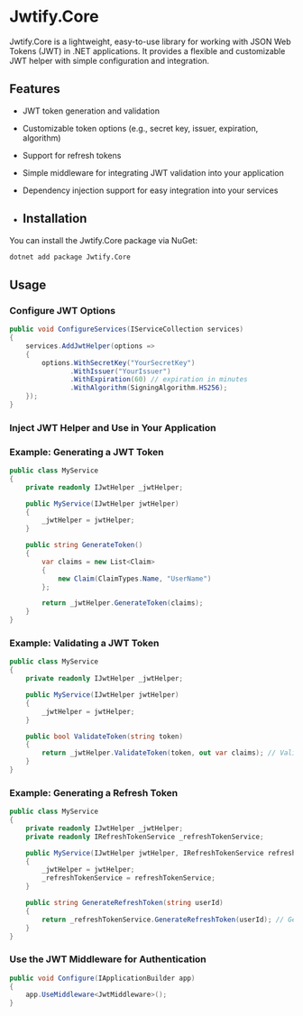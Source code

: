 # Jwtify.Core
Jwtify.Core is a lightweight, easy-to-use library for working with JSON Web Tokens (JWT) in .NET applications. It provides a flexible and customizable JWT helper with simple configuration and integration.

## Features
- JWT token generation and validation
- Customizable token options (e.g., secret key, issuer, expiration, algorithm)
- Support for refresh tokens
- Simple middleware for integrating JWT validation into your application
- Dependency injection support for easy integration into your services

- ## Installation

You can install the Jwtify.Core package via NuGet:

```bash
dotnet add package Jwtify.Core
```

## Usage
### Configure JWT Options ###
```csharp
public void ConfigureServices(IServiceCollection services)
{
    services.AddJwtHelper(options =>
    {
        options.WithSecretKey("YourSecretKey")
               .WithIssuer("YourIssuer")
               .WithExpiration(60) // expiration in minutes
               .WithAlgorithm(SigningAlgorithm.HS256);
    });
}
```

### Inject JWT Helper and Use in Your Application ###
### Example: Generating a JWT Token ###
```csharp
public class MyService
{
    private readonly IJwtHelper _jwtHelper;

    public MyService(IJwtHelper jwtHelper)
    {
        _jwtHelper = jwtHelper;
    }

    public string GenerateToken()
    {
        var claims = new List<Claim>
        {
            new Claim(ClaimTypes.Name, "UserName")
        };

        return _jwtHelper.GenerateToken(claims);
    }
}

```

### Example: Validating a JWT Token ###
```csharp
public class MyService
{
    private readonly IJwtHelper _jwtHelper;

    public MyService(IJwtHelper jwtHelper)
    {
        _jwtHelper = jwtHelper;
    }

    public bool ValidateToken(string token)
    {
        return _jwtHelper.ValidateToken(token, out var claims); // Validate the token and get the claims
    }
}
```

### Example: Generating a Refresh Token ###
```csharp
public class MyService
{
    private readonly IJwtHelper _jwtHelper;
    private readonly IRefreshTokenService _refreshTokenService;

    public MyService(IJwtHelper jwtHelper, IRefreshTokenService refreshTokenService)
    {
        _jwtHelper = jwtHelper;
        _refreshTokenService = refreshTokenService;
    }

    public string GenerateRefreshToken(string userId)
    {
        return _refreshTokenService.GenerateRefreshToken(userId); // Generate a refresh token for the user
    }
}
```

### Use the JWT Middleware for Authentication ###
```csharp
public void Configure(IApplicationBuilder app)
{
    app.UseMiddleware<JwtMiddleware>();
}
```

